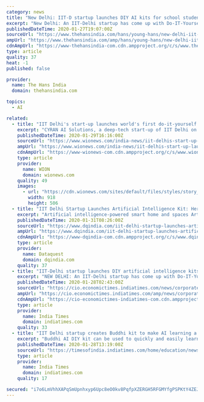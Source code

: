 ```yaml
---
category: news
title: "New Delhi: IIT-D startup launches DIY AI kits for school students"
excerpt: "New Delhi: An IIT-Delhi startup has come up with Do-IT-Yourself (DIY) educational kits for school students to learn the basics of artificial intelligence (AI). The kit includes many technical novelties such as AI computing-engine, friendly AI training or inference applications and real-world AI actuation circuit boards. According to officials ..."
publishedDateTime: 2020-01-27T19:07:00Z
sourceUrl: "https://www.thehansindia.com/hans/young-hans/new-delhi-iit-d-startup-launches-diy-ai-kits-for-school-students-600458"
ampUrl: "https://www.thehansindia.com/amp/hans/young-hans/new-delhi-iit-d-startup-launches-diy-ai-kits-for-school-students-600458"
cdnAmpUrl: "https://www-thehansindia-com.cdn.ampproject.org/c/s/www.thehansindia.com/amp/hans/young-hans/new-delhi-iit-d-startup-launches-diy-ai-kits-for-school-students-600458"
type: article
quality: 37
heat: -1
published: false

provider:
  name: The Hans India
  domain: thehansindia.com

topics:
  - AI

related:
  - title: "IIT Delhi's start-up launches world's first do-it-yourself Artificial Intelligence kit"
    excerpt: "CYRAN AI Solutions, a deep-tech start-up of IIT Delhi on Monday launched BUDDHI (Build Understand Design Deploy Human-like Intelligence) which is THE world's first do-it-yourself (DIY) AI (Artificial Intelligence) kit. The kit is invented and made in India, for the world. The BUDDHI kit is the brainchild of Professor Manan Suri of IIT Delhi ..."
    publishedDateTime: 2020-01-29T16:16:00Z
    sourceUrl: "https://www.wionews.com/india-news/iit-delhis-start-up-launches-worlds-first-do-it-yourself-artificial-intelligence-kit-277410"
    ampUrl: "https://www.wionews.com/india-news/iit-delhis-start-up-launches-worlds-first-do-it-yourself-artificial-intelligence-kit-277410/amp"
    cdnAmpUrl: "https://www-wionews-com.cdn.ampproject.org/c/s/www.wionews.com/india-news/iit-delhis-start-up-launches-worlds-first-do-it-yourself-artificial-intelligence-kit-277410/amp"
    type: article
    provider:
      name: WION
      domain: wionews.com
    quality: 49
    images:
      - url: "https://cdn.wionews.com/sites/default/files/styles/story_page/public/2020/01/29/126485-buddhi.JPG?itok=Iz0u1-WE"
        width: 918
        height: 506
  - title: "IIT Delhi Startup Launches Artificial Intelligence Kit: Here’s How School Students can Build Smart Robots"
    excerpt: "Artificial intelligence-powered smart home and spaces Artificial intelligence-powered smart dispenser Artificial intelligence-powered smart robots Those interested to learn more about the BUDDHI AI DIY Kit can visit the buddhikit.in website for more details, and can contact the developers for more information and partnerships."
    publishedDateTime: 2020-01-31T08:26:00Z
    sourceUrl: "https://www.dqindia.com/iit-delhi-startup-launches-artificial-intelligence-kit-heres-school-students-can-build-smart-robots/"
    ampUrl: "https://www.dqindia.com/iit-delhi-startup-launches-artificial-intelligence-kit-heres-school-students-can-build-smart-robots/amp/"
    cdnAmpUrl: "https://www-dqindia-com.cdn.ampproject.org/c/s/www.dqindia.com/iit-delhi-startup-launches-artificial-intelligence-kit-heres-school-students-can-build-smart-robots/amp/"
    type: article
    provider:
      name: Dataquest
      domain: dqindia.com
    quality: 37
  - title: "IIT-Delhi startup launches DIY artificial intelligence kits for school students"
    excerpt: "NEW DELHI: An IIT-Delhi startup has come up with Do-IT-Yourself (DIY) educational kits for school students to learn the basics of artificial intelligence (AI). The kit includes many technical novelties such as AI computing-engine, friendly AI training or inference applications and real-world AI actuation circuit boards. According to officials ..."
    publishedDateTime: 2020-01-28T02:43:00Z
    sourceUrl: "https://cio.economictimes.indiatimes.com/news/corporate-news/iit-delhi-startup-launches-diy-artificial-intelligence-kits-for-school-students/73683906"
    ampUrl: "https://cio.economictimes.indiatimes.com/amp/news/corporate-news/iit-delhi-startup-launches-diy-artificial-intelligence-kits-for-school-students/73683906"
    cdnAmpUrl: "https://cio-economictimes-indiatimes-com.cdn.ampproject.org/c/s/cio.economictimes.indiatimes.com/amp/news/corporate-news/iit-delhi-startup-launches-diy-artificial-intelligence-kits-for-school-students/73683906"
    type: article
    provider:
      name: India Times
      domain: indiatimes.com
    quality: 33
  - title: "IIT Delhi startup creates Buddhi kit to make AI learning a child’s play"
    excerpt: "Buddhi AI DIY kit can be used to quickly and easily learn the basics of AI and build AI-based solutions for real-world problems. NEW DELHI: An IIT-Delhi startup has created a first-of-its-kind interactive Do it Yourself (DIY) education kit based on Artificial Intelligence (AI). Buddhi AI DIY kit can be used to quickly and easily learn the ..."
    publishedDateTime: 2020-01-28T13:19:00Z
    sourceUrl: "https://timesofindia.indiatimes.com/home/education/news/iit-delhi-startup-creates-buddhi-kit-to-make-ai-learning-a-childs-play/articleshow/73701281.cms"
    type: article
    provider:
      name: India Times
      domain: indiatimes.com
    quality: 17

secured: "i7o6LmVhhXAPqSmUpnhxyp6Upc8eO0kv8PqfpXZERGH5RFGMYfgPSPKtY4ZEJhcDiV6aGqzpqgZzIpRLgIuWlFgCwST7Z6WkUZzHtlxPDl9QnomwKW/qOe0DAc/NllNP56FOPGxei91nhAO2NNfIsnAMFzYP73+kQjzLhFHhA5uYI3aCdfQLE3dC8quwjwMfvLSgYytLtjF33twdIuTscpq6QUUobhJUOIDIzwKWoOejY94lo3CH8skFL8zVEfjIW/NeSvIJI+NwlssLNWdV92ZQyfYYIFpI9enLxkZxardBpL4lQMBlWaMI+tlSSbeOQZqM9KIxlbe1AUpO0OF/5BLbkH0NcV8bJmvOCmblq58P4blG+oR6qu+tTrKAq7XiMY79H2EJiNa0+xq5jqEguy8HP7gkS9X0px4emzgvAj5fzWLq6wIFJqYn+jCXpTKWRUFGpEUY6SrxPtvfHOfmkIeotNKcln87syuHlWs3bm0=;WP3mfUzQBCY7nF3fLEPSAg=="
---
```


